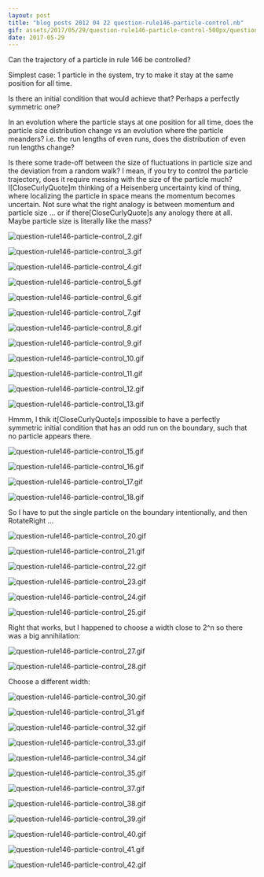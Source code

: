 ```yaml
---
layout: post
title: "blog posts 2012 04 22 question-rule146-particle-control.nb"
gif: assets/2017/05/29/question-rule146-particle-control-500px/question-rule146-particle-control_18.gif
date: 2017-05-29
---
```


Can the trajectory of a particle in rule 146 be controlled?

Simplest case: 1 particle in the system, try to make it stay at the same position for all time.

Is there an initial condition that would achieve that?  Perhaps a perfectly symmetric one?

In an evolution where the particle stays at one position for all time, does the particle size distribution change vs an evolution where the particle meanders?  i.e. the run lengths of even runs, does the distribution of even run lengths change?

Is there some trade-off between the size of fluctuations in particle size and the deviation from a random walk?  I mean, if you try to control the particle trajectory, does it require messing with the size of the particle much?  I\[CloseCurlyQuote]m thinking of a Heisenberg uncertainty kind of thing, where localizing the particle in space means the momentum becomes uncertain.  Not sure what the right analogy is between momentum and particle size ... or if there\[CloseCurlyQuote]s any anology there at all.  Maybe particle size is literally like the mass?

![question-rule146-particle-control_2.gif](../../../assets/2017/05/29/question-rule146-particle-control-500px/question-rule146-particle-control_2.gif)

![question-rule146-particle-control_3.gif](../../../assets/2017/05/29/question-rule146-particle-control-500px/question-rule146-particle-control_3.gif)

![question-rule146-particle-control_4.gif](../../../assets/2017/05/29/question-rule146-particle-control-500px/question-rule146-particle-control_4.gif)

![question-rule146-particle-control_5.gif](../../../assets/2017/05/29/question-rule146-particle-control-500px/question-rule146-particle-control_5.gif)

![question-rule146-particle-control_6.gif](../../../assets/2017/05/29/question-rule146-particle-control-500px/question-rule146-particle-control_6.gif)

![question-rule146-particle-control_7.gif](../../../assets/2017/05/29/question-rule146-particle-control-500px/question-rule146-particle-control_7.gif)

![question-rule146-particle-control_8.gif](../../../assets/2017/05/29/question-rule146-particle-control-500px/question-rule146-particle-control_8.gif)

![question-rule146-particle-control_9.gif](../../../assets/2017/05/29/question-rule146-particle-control-500px/question-rule146-particle-control_9.gif)

![question-rule146-particle-control_10.gif](../../../assets/2017/05/29/question-rule146-particle-control-500px/question-rule146-particle-control_10.gif)

![question-rule146-particle-control_11.gif](../../../assets/2017/05/29/question-rule146-particle-control-500px/question-rule146-particle-control_11.gif)

![question-rule146-particle-control_12.gif](../../../assets/2017/05/29/question-rule146-particle-control-500px/question-rule146-particle-control_12.gif)

![question-rule146-particle-control_13.gif](../../../assets/2017/05/29/question-rule146-particle-control-500px/question-rule146-particle-control_13.gif)

Hmmm, I thik it\[CloseCurlyQuote]s impossible to have a perfectly symmetric initial condition that has an odd run on the boundary, such that no particle appears there.

![question-rule146-particle-control_15.gif](../../../assets/2017/05/29/question-rule146-particle-control-500px/question-rule146-particle-control_15.gif)

![question-rule146-particle-control_16.gif](../../../assets/2017/05/29/question-rule146-particle-control-500px/question-rule146-particle-control_16.gif)

![question-rule146-particle-control_17.gif](../../../assets/2017/05/29/question-rule146-particle-control-500px/question-rule146-particle-control_17.gif)

![question-rule146-particle-control_18.gif](../../../assets/2017/05/29/question-rule146-particle-control-500px/question-rule146-particle-control_18.gif)

So I have to put the single particle on the boundary intentionally, and then RotateRight ...

![question-rule146-particle-control_20.gif](../../../assets/2017/05/29/question-rule146-particle-control-500px/question-rule146-particle-control_20.gif)

![question-rule146-particle-control_21.gif](../../../assets/2017/05/29/question-rule146-particle-control-500px/question-rule146-particle-control_21.gif)

![question-rule146-particle-control_22.gif](../../../assets/2017/05/29/question-rule146-particle-control-500px/question-rule146-particle-control_22.gif)

![question-rule146-particle-control_23.gif](../../../assets/2017/05/29/question-rule146-particle-control-500px/question-rule146-particle-control_23.gif)

![question-rule146-particle-control_24.gif](../../../assets/2017/05/29/question-rule146-particle-control-500px/question-rule146-particle-control_24.gif)

![question-rule146-particle-control_25.gif](../../../assets/2017/05/29/question-rule146-particle-control-500px/question-rule146-particle-control_25.gif)

Right that works, but I happened to choose a width close to 2^n so there was a big annihilation:

![question-rule146-particle-control_27.gif](../../../assets/2017/05/29/question-rule146-particle-control-500px/question-rule146-particle-control_27.gif)

![question-rule146-particle-control_28.gif](../../../assets/2017/05/29/question-rule146-particle-control-500px/question-rule146-particle-control_28.gif)

Choose a different width:

![question-rule146-particle-control_30.gif](../../../assets/2017/05/29/question-rule146-particle-control-500px/question-rule146-particle-control_30.gif)

![question-rule146-particle-control_31.gif](../../../assets/2017/05/29/question-rule146-particle-control-500px/question-rule146-particle-control_31.gif)

![question-rule146-particle-control_32.gif](../../../assets/2017/05/29/question-rule146-particle-control-500px/question-rule146-particle-control_32.gif)

![question-rule146-particle-control_33.gif](../../../assets/2017/05/29/question-rule146-particle-control-500px/question-rule146-particle-control_33.gif)

![question-rule146-particle-control_34.gif](../../../assets/2017/05/29/question-rule146-particle-control-500px/question-rule146-particle-control_34.gif)

![question-rule146-particle-control_35.gif](../../../assets/2017/05/29/question-rule146-particle-control-500px/question-rule146-particle-control_35.gif)

![question-rule146-particle-control_37.gif](../../../assets/2017/05/29/question-rule146-particle-control-500px/question-rule146-particle-control_37.gif)

![question-rule146-particle-control_38.gif](../../../assets/2017/05/29/question-rule146-particle-control-500px/question-rule146-particle-control_38.gif)

![question-rule146-particle-control_39.gif](../../../assets/2017/05/29/question-rule146-particle-control-500px/question-rule146-particle-control_39.gif)

![question-rule146-particle-control_40.gif](../../../assets/2017/05/29/question-rule146-particle-control-500px/question-rule146-particle-control_40.gif)

![question-rule146-particle-control_41.gif](../../../assets/2017/05/29/question-rule146-particle-control-500px/question-rule146-particle-control_41.gif)

![question-rule146-particle-control_42.gif](../../../assets/2017/05/29/question-rule146-particle-control-500px/question-rule146-particle-control_42.gif)

